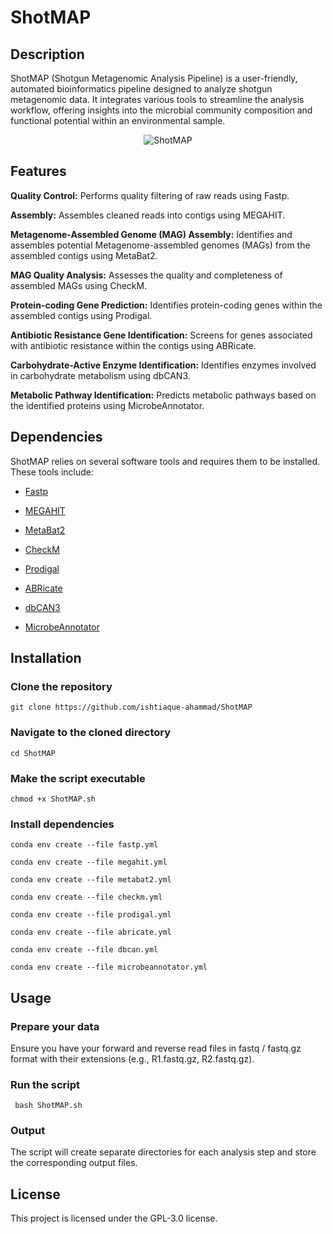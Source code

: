 # ShotMAP

## Description
ShotMAP (Shotgun Metagenomic Analysis Pipeline) is a user-friendly, automated bioinformatics pipeline designed to analyze shotgun metagenomic data. It integrates various tools to streamline the analysis workflow, offering insights into the microbial community composition and functional potential within an environmental sample.
<p align="center">
<img src="https://github.com/ishtiaque-ahammad/ShotMAP/assets/99262870/c36acb52-0fac-46e1-aa19-c63f566017b4" alt="ShotMAP" />
</p>

## Features
**Quality Control:** Performs quality filtering of raw reads using Fastp.

**Assembly:** Assembles cleaned reads into contigs using MEGAHIT.

**Metagenome-Assembled Genome (MAG) Assembly:** Identifies and assembles potential Metagenome-assembled genomes (MAGs) from the assembled contigs using MetaBat2.

**MAG Quality Analysis:** Assesses the quality and completeness of assembled MAGs using CheckM.

**Protein-coding Gene Prediction:** Identifies protein-coding genes within the assembled contigs using Prodigal.

**Antibiotic Resistance Gene Identification:** Screens for genes associated with antibiotic resistance within the contigs using ABRicate.

**Carbohydrate-Active Enzyme Identification:** Identifies enzymes involved in carbohydrate metabolism using dbCAN3.

**Metabolic Pathway Identification:** Predicts metabolic pathways based on the identified proteins using MicrobeAnnotator.

## Dependencies
ShotMAP relies on several software tools and requires them to be installed. These tools include:

* [Fastp](https://github.com/OpenGene/fastp)

* [MEGAHIT](https://github.com/voutcn/megahit)

* [MetaBat2](https://github.com/linsalrob/ComputationalGenomicsManual/blob/master/CrossAssembly/Metabat.md)
 
* [CheckM](https://github.com/Ecogenomics/CheckM)

* [Prodigal](https://github.com/hyattpd/Prodigal)

* [ABRicate](https://github.com/tseemann/abricate)

* [dbCAN3](https://github.com/linnabrown/run_dbcan)

* [MicrobeAnnotator](https://github.com/cruizperez/MicrobeAnnotator)

## Installation

### Clone the repository
``` git clone https://github.com/ishtiaque-ahammad/ShotMAP ```

### Navigate to the cloned directory
``` cd ShotMAP ```

### Make the script executable
``` chmod +x ShotMAP.sh ```

### Install dependencies
``` conda env create --file fastp.yml ```

``` conda env create --file megahit.yml ```

``` conda env create --file metabat2.yml ```

``` conda env create --file checkm.yml ```

``` conda env create --file prodigal.yml ```

``` conda env create --file abricate.yml ```

``` conda env create --file dbcan.yml ```

``` conda env create --file microbeannotator.yml ```

## Usage

### Prepare your data

Ensure you have your forward and reverse read files in fastq / fastq.gz format with their extensions (e.g., R1.fastq.gz, R2.fastq.gz).

### Run the script
```  bash ShotMAP.sh ``` 

### Output
The script will create separate directories for each analysis step and store the corresponding output files.

## License
This project is licensed under the GPL-3.0 license.
